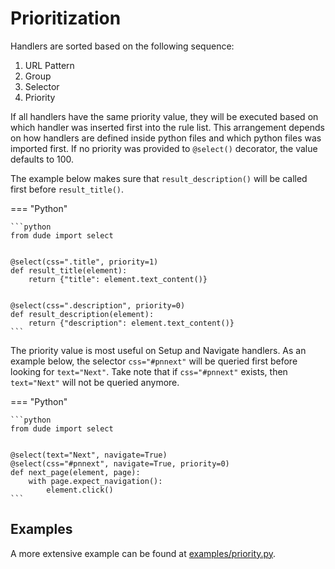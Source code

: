 # Prioritization

Handlers are sorted based on the following sequence:

1. URL Pattern
2. Group
3. Selector
4. Priority

If all handlers have the same priority value, they will be executed based on which handler was inserted first into the rule list.
This arrangement depends on how handlers are defined inside python files and which python files was imported first.
If no priority was provided to `@select()` decorator, the value defaults to 100.

The example below makes sure that `result_description()` will be called first before `result_title()`.


=== "Python"

    ```python
    from dude import select


    @select(css=".title", priority=1)
    def result_title(element):
        return {"title": element.text_content()}
    
    
    @select(css=".description", priority=0)
    def result_description(element):
        return {"description": element.text_content()}
    ```

The priority value is most useful on Setup and Navigate handlers. As an example below, the selector `css="#pnnext"` will be queried first before looking for `text="Next"`.
Take note that if `css="#pnnext"` exists, then `text="Next"` will not be queried anymore.

=== "Python"

    ```python
    from dude import select
    
    
    @select(text="Next", navigate=True)
    @select(css="#pnnext", navigate=True, priority=0)
    def next_page(element, page):
        with page.expect_navigation():
            element.click()
    ```

## Examples

A more extensive example can be found at [examples/priority.py](https://github.com/roniemartinez/dude/tree/master/examples/priority.py).
